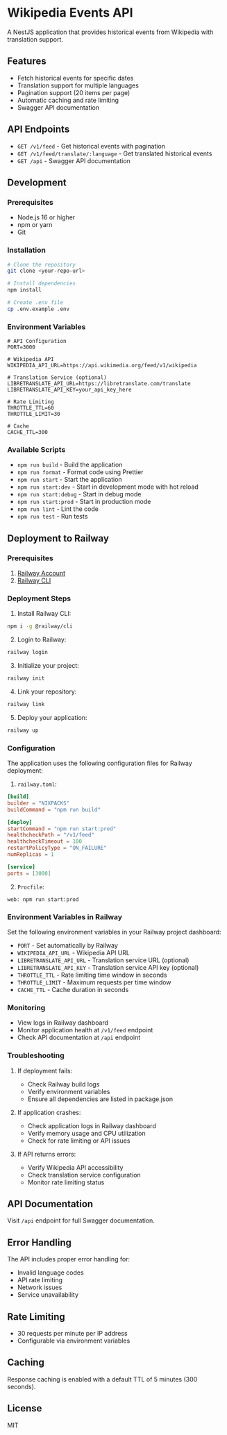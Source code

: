 # Wikipedia Events API

A NestJS application that provides historical events from Wikipedia with translation support.

## Features

- Fetch historical events for specific dates
- Translation support for multiple languages
- Pagination support (20 items per page)
- Automatic caching and rate limiting
- Swagger API documentation

## API Endpoints

- `GET /v1/feed` - Get historical events with pagination
- `GET /v1/feed/translate/:language` - Get translated historical events
- `GET /api` - Swagger API documentation

## Development

### Prerequisites

- Node.js 16 or higher
- npm or yarn
- Git

### Installation

```bash
# Clone the repository
git clone <your-repo-url>

# Install dependencies
npm install

# Create .env file
cp .env.example .env
```

### Environment Variables

```env
# API Configuration
PORT=3000

# Wikipedia API
WIKIPEDIA_API_URL=https://api.wikimedia.org/feed/v1/wikipedia

# Translation Service (optional)
LIBRETRANSLATE_API_URL=https://libretranslate.com/translate
LIBRETRANSLATE_API_KEY=your_api_key_here

# Rate Limiting
THROTTLE_TTL=60
THROTTLE_LIMIT=30

# Cache
CACHE_TTL=300
```

### Available Scripts

- `npm run build` - Build the application
- `npm run format` - Format code using Prettier
- `npm run start` - Start the application
- `npm run start:dev` - Start in development mode with hot reload
- `npm run start:debug` - Start in debug mode
- `npm run start:prod` - Start in production mode
- `npm run lint` - Lint the code
- `npm run test` - Run tests

## Deployment to Railway

### Prerequisites

1. [Railway Account](https://railway.app/)
2. [Railway CLI](https://docs.railway.app/develop/cli)

### Deployment Steps

1. Install Railway CLI:
```bash
npm i -g @railway/cli
```

2. Login to Railway:
```bash
railway login
```

3. Initialize your project:
```bash
railway init
```

4. Link your repository:
```bash
railway link
```

5. Deploy your application:
```bash
railway up
```

### Configuration

The application uses the following configuration files for Railway deployment:

1. `railway.toml`:
```toml
[build]
builder = "NIXPACKS"
buildCommand = "npm run build"

[deploy]
startCommand = "npm run start:prod"
healthcheckPath = "/v1/feed"
healthcheckTimeout = 100
restartPolicyType = "ON_FAILURE"
numReplicas = 1

[service]
ports = [3000]
```

2. `Procfile`:
```
web: npm run start:prod
```

### Environment Variables in Railway

Set the following environment variables in your Railway project dashboard:

- `PORT` - Set automatically by Railway
- `WIKIPEDIA_API_URL` - Wikipedia API URL
- `LIBRETRANSLATE_API_URL` - Translation service URL (optional)
- `LIBRETRANSLATE_API_KEY` - Translation service API key (optional)
- `THROTTLE_TTL` - Rate limiting time window in seconds
- `THROTTLE_LIMIT` - Maximum requests per time window
- `CACHE_TTL` - Cache duration in seconds

### Monitoring

- View logs in Railway dashboard
- Monitor application health at `/v1/feed` endpoint
- Check API documentation at `/api` endpoint

### Troubleshooting

1. If deployment fails:
   - Check Railway build logs
   - Verify environment variables
   - Ensure all dependencies are listed in package.json

2. If application crashes:
   - Check application logs in Railway dashboard
   - Verify memory usage and CPU utilization
   - Check for rate limiting or API issues

3. If API returns errors:
   - Verify Wikipedia API accessibility
   - Check translation service configuration
   - Monitor rate limiting status

## API Documentation

Visit `/api` endpoint for full Swagger documentation.

## Error Handling

The API includes proper error handling for:
- Invalid language codes
- API rate limiting
- Network issues
- Service unavailability

## Rate Limiting

- 30 requests per minute per IP address
- Configurable via environment variables

## Caching

Response caching is enabled with a default TTL of 5 minutes (300 seconds).

## License

MIT
